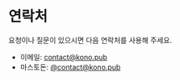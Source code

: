 # 연락처

요청이나 질문이 있으시면 다음 연락처를 사용해 주세요.

* 이메일: [contact@kono.pub](https://mail:contact@kono.pub)
* 마스토돈: [@contact@kono.pub](https://kono.pub/@contact)
